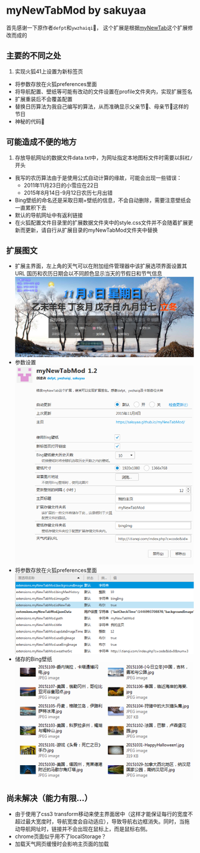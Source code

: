 # myNewTabMod by sakuyaa

首先感谢一下原作者`defpt`和`ywzhaiqi`:clap:，
这个扩展是根据[myNewTab](http://bbs.kafan.cn/thread-1759418-1-1.html)这个扩展修改而成的

## 主要的不同之处
1. 实现火狐41上设置为新标签页
* 将参数存放在火狐preferences里面
* 将导航配置、壁纸等可能有改动的文件设置在profile文件夹内，实现扩展签名
* 扩展重装后不会覆盖配置
* 替换日历算法为我自己编写的算法，从而准确显示父亲节:man:、母亲节:woman:这样的节日
* 神秘的代码:underage:

## 可能造成不便的地方
1. 存放导航网址的数据文件data.txt中，为网址指定本地图标文件时需要以斜杠`/`开头
* 我写的农历算法由于是使用公式自动计算的缘故，可能会出现一些错误：
	* 2011年11月23日的小雪应在22日
	* 2015年8月14日-9月12日农历七月出错
* Bing壁纸的命名还是采取日期+壁纸的信息，不会自动删除，需要注意壁纸会一直累积下去
* 默认的导航网址中有返利链接
* 在火狐配置文件目录里的扩展数据文件夹中的style.css文件并不会随着扩展更新而更新，请自行从扩展目录的myNewTabMod文件夹中替换

## 扩展图文
* 扩展主界面，左上角的天气可以在附加组件管理器中该扩展选项界面设置其URL
	国历和农历日期会以不同颜色显示当天的节假日和节气信息
![](https://raw.githubusercontent.com/sakuyaa/myNewTabMod/master/pic/main.png "主界面")
* 参数设置  
![](https://raw.githubusercontent.com/sakuyaa/myNewTabMod/master/pic/config.png "参数设置")
* 将参数存放在火狐preferences里面  
![](https://raw.githubusercontent.com/sakuyaa/myNewTabMod/master/pic/prefs.png "首选项")
* 储存的Bing壁纸  
![](https://raw.githubusercontent.com/sakuyaa/myNewTabMod/master/pic/bingImg.png "Bing图片")

## 尚未解决（能力有限…）
* 由于使用了css3 transform移动来使主界面居中（这样才能保证每行的宽度不超过最大宽度时，导航宽度会自动适应），导致导航右边框消失。同时，当拖动导航网址时，链接并不会出现在鼠标上，而是鼠标右侧。
* chrome页面似乎用不了localStorage？
* 加载天气网页缓慢时会影响主页面的加载
